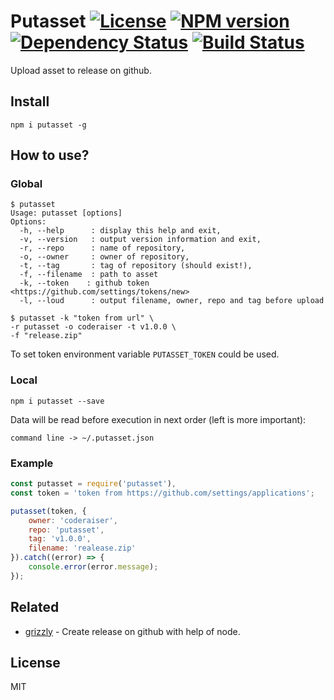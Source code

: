 # Putasset [![License][LicenseIMGURL]][LicenseURL] [![NPM version][NPMIMGURL]][NPMURL] [![Dependency Status][DependencyStatusIMGURL]][DependencyStatusURL] [![Build Status][BuildStatusIMGURL]][BuildStatusURL]

Upload asset to release on github.

## Install

```
npm i putasset -g
```
## How to use?

### Global

```
$ putasset
Usage: putasset [options]
Options:
  -h, --help      : display this help and exit,
  -v, --version   : output version information and exit,
  -r, --repo      : name of repository,
  -o, --owner     : owner of repository,
  -t, --tag       : tag of repository (should exist!),
  -f, --filename  : path to asset
  -k, --token    : github token <https://github.com/settings/tokens/new>
  -l, --loud      : output filename, owner, repo and tag before upload

$ putasset -k "token from url" \
-r putasset -o coderaiser -t v1.0.0 \
-f "release.zip"
```
To set token environment variable `PUTASSET_TOKEN` could be used.

### Local

```
npm i putasset --save
```

Data will be read before execution in next order (left is more important):

`command line -> ~/.putasset.json`

### Example

```js
const putasset = require('putasset'),
const token = 'token from https://github.com/settings/applications';

putasset(token, {
    owner: 'coderaiser',
    repo: 'putasset',
    tag: 'v1.0.0',
    filename: 'realease.zip'
}).catch((error) => {
    console.error(error.message);
});
```

## Related

- [grizzly](https://github.com/coderaiser/node-grizzly "Grizzly") - Create release on github with help of node.

## License

MIT

[NPMIMGURL]:                https://img.shields.io/npm/v/putasset.svg?style=flat
[BuildStatusIMGURL]:        https://img.shields.io/travis/coderaiser/node-putasset/master.svg?style=flat
[DependencyStatusIMGURL]:   https://img.shields.io/david/coderaiser/node-putasset.svg?style=flat
[LicenseIMGURL]:            https://img.shields.io/badge/license-MIT-317BF9.svg?style=flat
[NPMURL]:                   https://npmjs.org/package/putasset "npm"
[BuildStatusURL]:           https://travis-ci.org/coderaiser/node-putasset  "Build Status"
[DependencyStatusURL]:      https://david-dm.org/coderaiser/node-putasset "Dependency Status"
[LicenseURL]:               https://tldrlegal.com/license/mit-license "MIT License"

